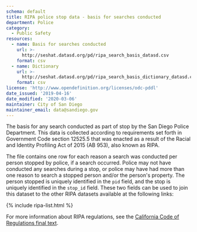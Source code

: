 ```yaml
---
schema: default
title: RIPA police stop data - basis for searches conducted
department: Police
category:
  - Public Safety
resources:
  - name: Basis for searches conducted
    url: >-
      http://seshat.datasd.org/pd/ripa_search_basis_datasd.csv
    format: csv
  - name: Dictionary
    url: >-
      http://seshat.datasd.org/pd/ripa_search_basis_dictionary_datasd.csv
    format: csv
license: 'http://www.opendefinition.org/licenses/odc-pddl'
date_issued: '2019-04-16'
date_modified: '2020-03-06'
maintainer: City of San Diego
maintainer_email: data@sandiego.gov
---
```

The basis for any search conducted as part of stop by the San Diego Police Department. This data is collected according to requirements set forth in Government Code section 12525.5 that was enacted as a result of the Racial and Identity Profiling Act of 2015 (AB 953), also known as RIPA.

<!--more-->

The file contains one row for each reason a search was conducted per person stopped by police, if a search occurred. Police may not have conducted any searches during a stop, or police may have had more than one reason to search a stopped person and/or the person's property. The person stopped is uniquely identified in the `pid` field, and the stop is uniquely identified in the `stop_id` field. These two fields can be used to join this dataset to the other RIPA datasets available at the following links:

{% include ripa-list.html %}

For more information about RIPA regulations, see the [California Code of Regulations final text](https://oag.ca.gov/sites/all/files/agweb/pdfs/ripa/stop-data-reg-final-text-110717.pdf?).